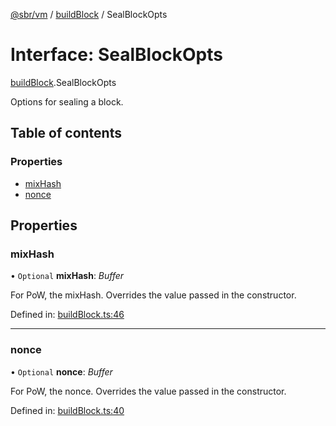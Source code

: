 [@sbr/vm](../README.md) / [buildBlock](../modules/buildblock.md) / SealBlockOpts

# Interface: SealBlockOpts

[buildBlock](../modules/buildblock.md).SealBlockOpts

Options for sealing a block.

## Table of contents

### Properties

- [mixHash](buildblock.sealblockopts.md#mixhash)
- [nonce](buildblock.sealblockopts.md#nonce)

## Properties

### mixHash

• `Optional` **mixHash**: *Buffer*

For PoW, the mixHash.
Overrides the value passed in the constructor.

Defined in: [buildBlock.ts:46](https://github.com/siliconswampio/sbr-vm/blob/master/lib/buildBlock.ts#L46)

___

### nonce

• `Optional` **nonce**: *Buffer*

For PoW, the nonce.
Overrides the value passed in the constructor.

Defined in: [buildBlock.ts:40](https://github.com/siliconswampio/sbr-vm/blob/master/lib/buildBlock.ts#L40)
